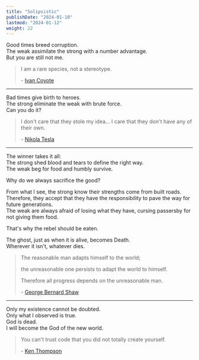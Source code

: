 ```yaml
---
title: "Solipsistic"
publishDate: "2024-01-10"
lastmod: "2024-01-12"
weight: 22
---
```


Good times breed corruption.<br/>
The weak assimilate the strong with a number advantage.<br/>
But you are still not me.<br/>

> I am a rare species, not a stereotype.
>
> \- [Ivan Coyote](https://www.goodreads.com/quotes/248993-i-am-a-rare-species-not-a-stereotype)

---

Bad times give birth to heroes.<br/>
The strong eliminate the weak with brute force.<br/>
Can you do it?<br/>

> I don't care that they stole my idea... I care that they don't have any of their own.
>
> \- [Nikola Tesla](https://quotefancy.com/quote/9874/Nikola-Tesla-I-don-t-care-that-they-stole-my-idea-I-care-that-they-don-t-have-any-of)

---

The winner takes it all:<br/>
The strong shed blood and tears to define the right way.<br/>
The weak beg for food and humbly survive.<br/>

Why do we always sacrifice the good?<br/>

From what I see, the strong know their strengths come from built roads.<br/>
Therefore, they accept that they have the responsibility to pave the way for future generations.<br/>
The weak are always afraid of losing what they have, cursing passersby for not giving them food.<br/>

That's why the rebel should be eaten.<br/>

The ghost, just as when it is alive, becomes Death.<br/>
Wherever it isn't, whatever dies.<br/>

> The reasonable man adapts himself to the world;
>
> the unreasonable one persists to adapt the world to himself.
>
> Therefore all progress depends on the unreasonable man.
>
> \- [George Bernard Shaw](https://quotefancy.com/quote/811991/George-Bernard-Shaw-The-reasonable-man-adapts-himself-to-the-world-the-unreasonable-one)

---

Only my existence cannot be doubted.<br/>
Only what I observed is true.<br/>
God is dead.<br/>
I will become the God of the new world.<br/>

> You can't trust code that you did not totally create yourself.
>
> \- [Ken Thompson](https://www.brainyquote.com/quotes/ken_thompson_254875)
